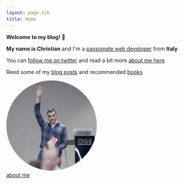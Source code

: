 ```yaml
---
layout: page.njk
title: Home
---
```


<b>Welcome to my blog!</b> 👋

<b>My name is Christian</b> and I'm a <a href="https://www.linkedin.com/in/christian-fei-6b72b5123/" target="_blank">passionate web developer</a> from <b>Italy</b>

You can <a href="https://twitter.com/christian_fei" target="_blank">follow me on twitter</a> and read a bit more <a href="/about">about me here</a>

Reed some of my <a href="/posts">blog posts</a> and recommended <a href="/books">books</a>

<div class="cf">
  <a href="/about">
    <img style="border-radius: 50%;" src="/assets/images/cf3.jpg"/><br/>about me
  </a>
</div>

